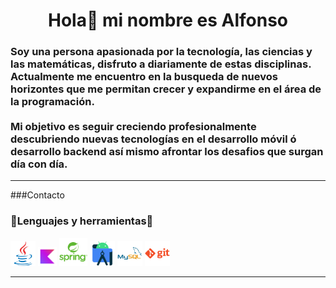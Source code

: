 <div>
    <h1 align="center">Hola👋 mi nombre es Alfonso</h1>
    <h3>Soy una persona apasionada por la tecnología, las ciencias y las matemáticas, disfruto a diariamente de estas disciplinas. 
Actualmente me encuentro en la busqueda de nuevos horizontes que me permitan crecer y expandirme en el área de la programación.
<br><br>
Mi objetivo es seguir creciendo profesionalmente descubriendo nuevas tecnologías en el desarrollo móvil ó desarrollo backend así
mismo afrontar los desafios que surgan día con día. </h3>
</div>

---
###Contacto
<div>
    <h3>🔨Lenguajes y herramientas🧲</h3>
    <img src="https://github.com/devicons/devicon/blob/master/icons/java/java-original.svg" title="java" width="40" height="40">
    <img src="https://github.com/devicons/devicon/blob/master/icons/kotlin/kotlin-original.svg" width="30" height="30">
    <img src="https://github.com/devicons/devicon/blob/master/icons/spring/spring-original-wordmark.svg" width="45" height="45">
    <img src="https://github.com/devicons/devicon/blob/master/icons/androidstudio/androidstudio-original.svg" width="40" height="40">
    <img src="https://github.com/devicons/devicon/blob/master/icons/mysql/mysql-original-wordmark.svg" width="40" height="40">
    <img src="https://github.com/devicons/devicon/blob/master/icons/git/git-plain-wordmark.svg" width="40" height="40">
</div>

---
